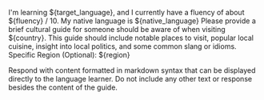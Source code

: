 I'm learning ${target_language}, and I currently have a fluency of about ${fluency} / 10. My native language is ${native_language}
Please provide a brief cultural guide for someone should be aware of when visiting ${country}.
This guide should include notable places to visit, popular local cuisine, insight into local politics, and some common slang or idioms.
Specific Region (Optional): ${region}

Respond with content formatted in markdown syntax that can be displayed directly to the language learner.
Do not include any other text or response besides the content of the guide.